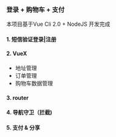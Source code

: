 ### 登录 + 购物车 + 支付
本项目基于Vue Cli 2.0 + NodeJS 开发完成

#### 1. 短信验证登录|注册

#### 2. VueX
- 地址管理
- 订单管理
- 购物车数据管理

#### 3. router

#### 4. 导航守卫（拦截)

#### 5. 支付 & 分享
